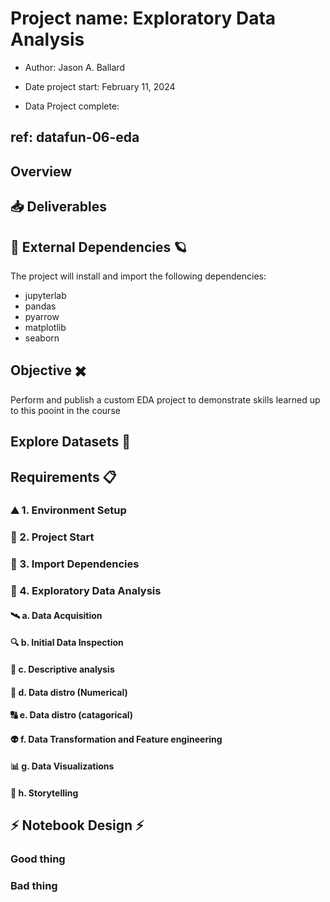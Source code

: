 # Project name: Exploratory Data Analysis 
 - Author: Jason A. Ballard
  
 - Date project start:  February 11, 2024
  
 - Data Project complete: 

## ref: datafun-06-eda

## Overview

## 📥 Deliverables 


## 🐼 External Dependencies 🪐
The project will install and import the following dependencies:
* jupyterlab
* pandas
* pyarrow
* matplotlib
* seaborn

## Objective ✖️
Perform and publish a custom EDA project to demonstrate skills learned up to this pooint in the course

## Explore Datasets 🤯


## Requirements 📋

### ⛰️ 1. Environment Setup 

### 🐎 2. Project Start 

### 🐤 3. Import Dependencies 

### 🔬 4. Exploratory Data Analysis 

#### 🛰️ a. Data Acquisition 

#### 🔍 b. Initial Data Inspection

#### 🎨 c. Descriptive analysis

#### 🧮 d. Data distro (Numerical)

#### 🔠 e. Data distro (catagorical)

#### 👽 f. Data Transformation and Feature engineering

#### 📊 g. Data Visualizations

#### 📖 h. Storytelling

## ⚡ Notebook Design ⚡

### Good thing

### Bad thing
